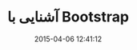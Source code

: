 ---
layout: post
title:  "آشنایی با Bootstrap"
date: 2015-04-06 12:41:12
section: article
tags: bootstrap
link: "http://hive.ir/%D8%A2%D8%B4%D9%86%D8%A7%DB%8C%DB%8C-bootstrap/"
user: "نوید کاشانی"
user_link: "http://navid.kashani.ir/"
---